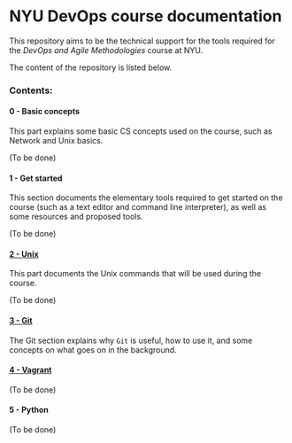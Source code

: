 # NYU DevOps course documentation

This repository aims to be the technical support for the tools required for the *DevOps and Agile Methodologies* course at NYU.

The content of the repository is listed below.

### Contents:

#### 0 - Basic concepts
This part explains some basic CS concepts used on the course, such as Network and Unix basics.

(To be done)

#### 1 - Get started
This section documents the elementary tools required to get started on the course (such as a text editor and command line interpreter), as well as some resources and proposed tools.

(To be done)

#### [2 - Unix](https://github.com/lombardero/nyu-devops-concepts/tree/master/2-unix)
This part documents the Unix commands that will be used during the course.

(To be done)

#### [3 - Git](https://github.com/lombardero/nyu-devops-concepts/tree/master/3-git)
The Git section explains why `Git` is useful, how to use it, and some concepts on what goes on in the background.

#### [4 - Vagrant](https://github.com/lombardero/nyu-devops-concepts/tree/master/4-vagrant)

(To be done)

#### 5 - Python

(To be done)